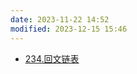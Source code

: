 ```yaml
---
date: 2023-11-22 14:52
modified: 2023-12-15 15:46
---
```

- [234.回文链表](https://leetcode.cn/problems/palindrome-linked-list/)
